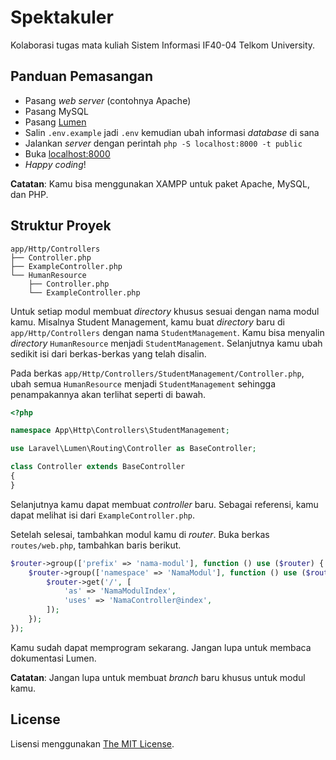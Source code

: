 # Spektakuler

Kolaborasi tugas mata kuliah Sistem Informasi IF40-04 Telkom University.

## Panduan Pemasangan

* Pasang _web server_ (contohnya Apache)
* Pasang MySQL
* Pasang [Lumen](https://lumen.laravel.com/docs/5.8/installation)
* Salin `.env.example` jadi `.env` kemudian ubah informasi _database_ di sana
* Jalankan _server_ dengan perintah `php -S localhost:8000 -t public`
* Buka [localhost:8000](http://localhost:8000/)
* _Happy coding_!

**Catatan**: Kamu bisa menggunakan XAMPP untuk paket Apache, MySQL, dan PHP.

## Struktur Proyek

```
app/Http/Controllers
├── Controller.php
├── ExampleController.php
└── HumanResource
    ├── Controller.php
    └── ExampleController.php
```

Untuk setiap modul membuat _directory_ khusus sesuai dengan nama modul kamu.
Misalnya Student Management, kamu buat _directory_ baru di
`app/Http/Controllers` dengan nama `StudentManagement`.
Kamu bisa menyalin _directory_ `HumanResource` menjadi `StudentManagement`.
Selanjutnya kamu ubah sedikit isi dari berkas-berkas yang telah disalin.

Pada berkas `app/Http/Controllers/StudentManagement/Controller.php`,
ubah semua `HumanResource` menjadi `StudentManagement` sehingga penampakannya
akan terlihat seperti di bawah.

```php
<?php

namespace App\Http\Controllers\StudentManagement;

use Laravel\Lumen\Routing\Controller as BaseController;

class Controller extends BaseController
{
}
```

Selanjutnya kamu dapat membuat _controller_ baru. Sebagai referensi, kamu
dapat melihat isi dari `ExampleController.php`.

Setelah selesai, tambahkan modul kamu di _router_.
Buka berkas `routes/web.php`, tambahkan baris berikut.

```php
$router->group(['prefix' => 'nama-modul'], function () use ($router) {
    $router->group(['namespace' => 'NamaModul'], function () use ($router) {
        $router->get('/', [
            'as' => 'NamaModulIndex',
            'uses' => 'NamaController@index',
        ]);
    });
});
```

Kamu sudah dapat memprogram sekarang.
Jangan lupa untuk membaca dokumentasi Lumen.

**Catatan**: Jangan lupa untuk membuat _branch_ baru khusus untuk modul kamu.

## License

Lisensi menggunakan [The MIT License](LICENSE).

